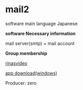 # mail2

software main language Japanese 

**software Necessary information** 

mail server(smtp) + mail account

**Group membership** 
 
[rinasvideo](https://rinasvideo.web.fc2.com/)

[app download(windows)](mail2.exe)

Producer: zero
